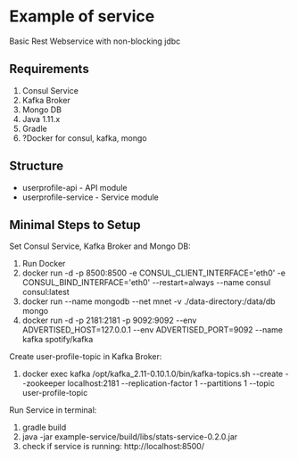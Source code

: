 # Example of service
Basic Rest Webservice with non-blocking jdbc 

## Requirements
1. Consul Service
2. Kafka Broker
3. Mongo DB
4. Java 1.11.x
5. Gradle
6. ?Docker for consul, kafka, mongo

## Structure
- userprofile-api - API module
- userprofile-service - Service module

## Minimal Steps to Setup
Set Consul Service, Kafka Broker and Mongo DB:
1. Run Docker
2. docker run -d -p 8500:8500 -e CONSUL_CLIENT_INTERFACE='eth0' -e CONSUL_BIND_INTERFACE='eth0' --restart=always --name consul consul:latest
3. docker run --name mongodb --net mnet -v ./data-directory:/data/db  mongo
4. docker run -d -p 2181:2181 -p 9092:9092 --env ADVERTISED_HOST=127.0.0.1 --env ADVERTISED_PORT=9092 --name kafka spotify/kafka

Create user-profile-topic in Kafka Broker: 
1. docker exec kafka /opt/kafka_2.11-0.10.1.0/bin/kafka-topics.sh --create --zookeeper localhost:2181 --replication-factor 1 --partitions 1 --topic user-profile-topic

Run Service in terminal:
1. gradle build
2. java -jar example-service/build/libs/stats-service-0.2.0.jar
3. check if service is running: http://localhost:8500/

